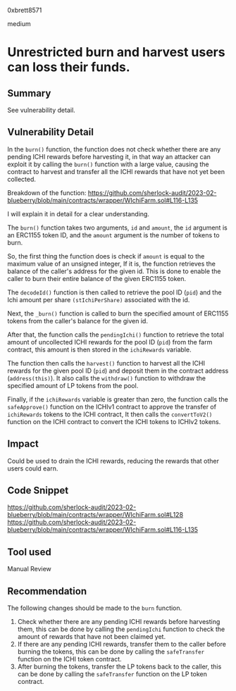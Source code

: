 0xbrett8571

medium

# Unrestricted burn and harvest users can loss their funds.

## Summary
See vulnerability detail.

## Vulnerability Detail
In the `burn()` function, the function does not check whether there are any pending ICHI rewards before harvesting it, in that way an attacker can exploit it by calling the `burn()` function with a large value, causing the contract to harvest and transfer all the ICHI rewards that have not yet been collected.

Breakdown of the function:
https://github.com/sherlock-audit/2023-02-blueberry/blob/main/contracts/wrapper/WIchiFarm.sol#L116-L135

I will explain it in detail for a clear understanding.

The `burn()` function takes two arguments, `id` and `amount`, the `id` argument is an ERC1155 token ID, and the `amount` argument is the number of tokens to burn.

So, the first thing the function does is check if `amount` is equal to the maximum value of an unsigned integer, If it is, the function retrieves the balance of the caller's address for the given id. This is done to enable the caller to burn their entire balance of the given ERC1155 token.

The `decodeId()` function is then called to retrieve the pool ID (`pid`) and the Ichi amount per share `(stIchiPerShare)` associated with the id.

Next, the `_burn()` function is called to burn the specified amount of ERC1155 tokens from the caller's balance for the given id.

After that, the function calls the `pendingIchi()` function to retrieve the total amount of uncollected ICHI rewards for the pool ID (`pid`) from the farm contract, this amount is then stored in the `ichiRewards` variable.

The function then calls the `harvest()` function to harvest all the ICHI rewards for the given pool ID (`pid`) and deposit them in the contract address (`address(this)`). It also calls the `withdraw()` function to withdraw the specified amount of LP tokens from the pool.

Finally, if the `ichiRewards` variable is greater than zero, the function calls the `safeApprove()` function on the ICHIv1 contract to approve the transfer of `ichiRewards` tokens to the ICHI contract, It then calls the `convertToV2()` function on the ICHI contract to convert the ICHI tokens to ICHIv2 tokens.

## Impact
Could be used to drain the ICHI rewards, reducing the rewards that other users could earn.

## Code Snippet
https://github.com/sherlock-audit/2023-02-blueberry/blob/main/contracts/wrapper/WIchiFarm.sol#L128
https://github.com/sherlock-audit/2023-02-blueberry/blob/main/contracts/wrapper/WIchiFarm.sol#L116-L135
## Tool used

Manual Review

## Recommendation
The following changes should be made to the `burn` function.

1. Check whether there are any pending ICHI rewards before harvesting them, this can be done by calling the `pendingIchi` function to check the amount of rewards that have not been claimed yet.
2. If there are any pending ICHI rewards, transfer them to the caller before burning the tokens, this can be done by calling the `safeTransfer` function on the ICHI token contract.
3. After burning the tokens, transfer the LP tokens back to the caller, this can be done by calling the `safeTransfer` function on the LP token contract.